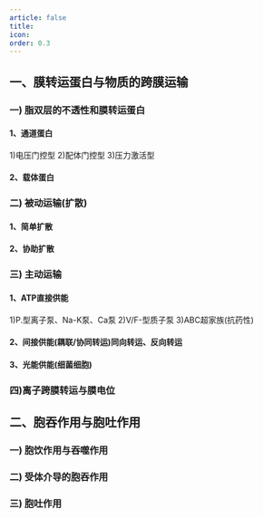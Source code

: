 ```yaml
---
article: false
title: 
icon: 
order: 0.3
---
```


## 一、膜转运蛋白与物质的跨膜运输
### 一) 脂双层的不透性和膜转运蛋白
#### 1、通道蛋白
1)电压门控型
2)配体门控型
3)压力激活型
#### 2、载体蛋白
### 二) 被动运输(扩散)
#### 1、简单扩散
#### 2、协助扩散
### 三) 主动运输
#### 1、ATP直接供能
1)P.型离子泵、Na-K泵、Ca泵
2)V/F-型质子泵
3)ABC超家族(抗药性)
#### 2、间接供能(耦联/协同转运)同向转运、反向转运
#### 3、光能供能(细菌细胞)
### 四)离子跨膜转运与膜电位
## 二、胞吞作用与胞吐作用
### 一) 胞饮作用与吞噬作用
### 二) 受体介导的胞吞作用
### 三) 胞吐作用